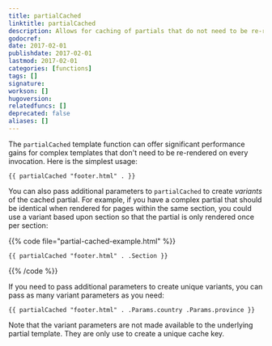 ```yaml
---
title: partialCached
linktitle: partialCached
description: Allows for caching of partials that do not need to be re-rendered on every invocation.
godocref:
date: 2017-02-01
publishdate: 2017-02-01
lastmod: 2017-02-01
categories: [functions]
tags: []
signature:
workson: []
hugoversion:
relatedfuncs: []
deprecated: false
aliases: []
---
```


The `partialCached` template function can offer significant performance gains for complex templates that don't need to be re-rendered on every invocation. Here is the simplest usage:

```golang
{{ partialCached "footer.html" . }}
```

You can also pass additional parameters to `partialCached` to create *variants* of the cached partial. For example, if you have a complex partial that should be identical when rendered for pages within the same section, you could use a variant based upon section so that the partial is only rendered once per section:

{{% code file="partial-cached-example.html" %}}
```
{{ partialCached "footer.html" . .Section }}
```
{{% /code %}}

If you need to pass additional parameters to create unique variants, you can pass as many variant parameters as you need:

```
{{ partialCached "footer.html" . .Params.country .Params.province }}
```

Note that the variant parameters are not made available to the underlying partial template. They are only use to create a unique cache key.